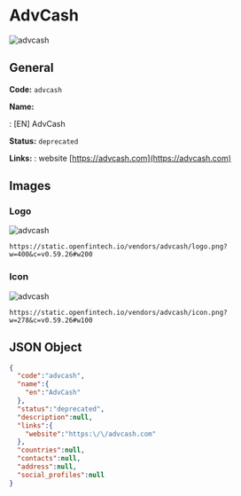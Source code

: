 
# AdvCash 
![advcash](https://static.openfintech.io/vendors/advcash/logo.png?w=400&c=v0.59.26#w200)  

## General 
 
**Code:** `advcash` 
 
**Name:** 
 
:	[EN] AdvCash 
 
**Status:** `deprecated` 
 
**Links:** 
: website [https://advcash.com](https://advcash.com) 
 

## Images 

### Logo 
 
![advcash](https://static.openfintech.io/vendors/advcash/logo.png?w=400&c=v0.59.26#w200)  

```
https://static.openfintech.io/vendors/advcash/logo.png?w=400&c=v0.59.26#w200
```  

### Icon 
 
![advcash](https://static.openfintech.io/vendors/advcash/icon.png?w=278&c=v0.59.26#w100)  

```
https://static.openfintech.io/vendors/advcash/icon.png?w=278&c=v0.59.26#w100
```  

## JSON Object 

```json
{
  "code":"advcash",
  "name":{
    "en":"AdvCash"
  },
  "status":"deprecated",
  "description":null,
  "links":{
    "website":"https:\/\/advcash.com"
  },
  "countries":null,
  "contacts":null,
  "address":null,
  "social_profiles":null
}
```  
